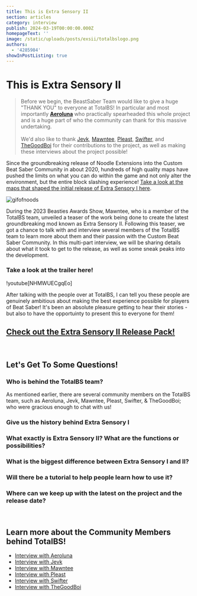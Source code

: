 ```yaml
---
title: This is Extra Sensory II
section: articles
category: interview
publish: 2024-03-19T00:00:00.000Z
homepageText: ''
image: /static/uploads/posts/exsii/totalbslogo.png
authors:
  - '4285984'
showInPostListing: true
---
```


# This is Extra Sensory II

> Before we begin, the BeastSaber Team would like to give a huge "THANK YOU" to everyone at TotalBS! In particular and most importantly **[Aeroluna](https://beatsaver.com/profile/4284266)** who practically spearheaded this whole project and is a huge part of who the community can thank for this massive undertaking.\
> \
> We'd also like to thank [Jevk](https://beatsaver.com/profile/4284636), [Mawntee](https://beatsaver.com/profile/4285959), [Pleast](https://beatsaver.com/profile/4285189), [Swifter](https://beatsaver.com/profile/4284246), and [TheGoodBoi](https://beatsaver.com/profile/4284638) for their contributions to the project, as well as making these interviews about the project possible!

Since the groundbreaking release of Noodle Extensions into the Custom Beat Saber Community in about 2020, hundreds of high quality maps have pushed the limits on what you can do within the game and not only alter the environment, but the entire block slashing experience! [Take a look at the maps that shaped the initial release of Extra Sensory I here](/playlists/extra-sensory-i).

![gifofnoods](/uploads/posts/exsii/gifofnoods.gif 'Examples of maps made with Noodle Extensions')

During the 2023 Beasties Awards Show, Mawntee, who is a member of the TotalBS team, unveiled a teaser of the work being done to create the latest groundbreaking mod known as Extra Sensory II. Following this teaser, we got a chance to talk with and interview several members of the TotalBS team to learn more about them and their passion with the Custom Beat Saber Community. In this multi-part interview, we will be sharing details about what it took to get to the release, as well as some sneak peaks into the development.

### Take a look at the trailer here!

!youtube[NHMWUECgqEo]

After talking with the people over at TotalBS, I can tell you these people are genuinely ambitious about making the best experience possible for players of Beat Saber! It's been an absolute pleasure getting to hear their stories - but also to have the opportuinty to present this to everyone for them!

## [Check out the Extra Sensory II Release Pack!](/playlists/extra-sensory-ii)

<br />

## Let's Get To Some Questions!

### Who is behind the TotalBS team?

As mentioned earlier, there are several community members on the TotalBS team, such as Aeroluna, Jevk, Mawntee, Pleast, Swifter, & TheGoodBoi; who were gracious enough to chat with us!

### Give us the history behind Extra Sensory I

### What exactly is Extra Sensory II? What are the functions or possibilities?

### What is the biggest difference between Extra Sensory I and II?

### Will there be a tutorial to help people learn how to use it?

### Where can we keep up with the latest on the project and the release date?

<br />

## Learn more about the Community Members behind TotalBS!

- [Interview with Aeroluna](/posts/totalbs-interview-with-aeroluna)
- [Interview with Jevk](/posts/totalbs-interview-with-jevk)
- [Interview with Mawntee](/posts/totalbs-interview-with-mawntee)
- [Interview with Pleast](/posts/totalbs-interview-with-pleast)
- [Interview with Swifter](/posts/totalbs-interview-with-swifter)
- [Interview with TheGoodBoi](/posts/totalbs-interview-with-thegoodboi)
